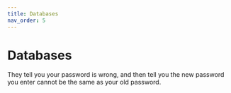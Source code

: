 ```yaml
---
title: Databases
nav_order: 5
---
```

# Databases
They tell you your password is wrong, and then tell you the new password you enter cannot be the same as your old password.